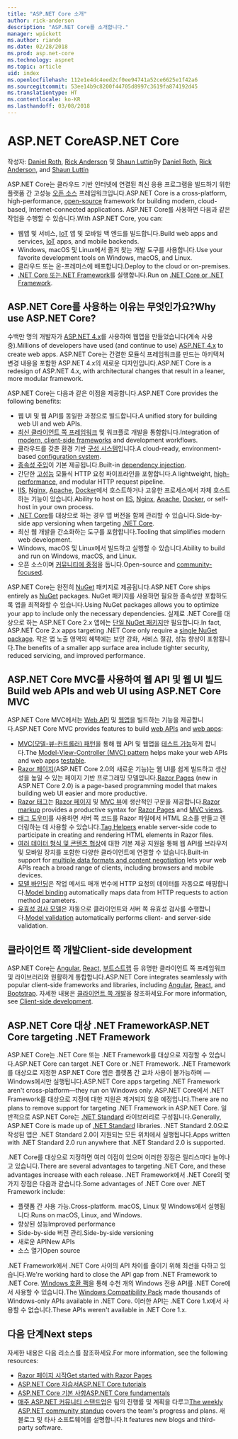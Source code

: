 ```yaml
---
title: "ASP.NET Core 소개"
author: rick-anderson
description: "ASP.NET Core를 소개합니다."
manager: wpickett
ms.author: riande
ms.date: 02/28/2018
ms.prod: asp.net-core
ms.technology: aspnet
ms.topic: article
uid: index
ms.openlocfilehash: 112e1e4dc4eed2cf0ee94741a52ce6625e1f42a6
ms.sourcegitcommit: 53ee14b9c8200f44705d8997c3619fa874192d45
ms.translationtype: HT
ms.contentlocale: ko-KR
ms.lasthandoff: 03/08/2018
---
```

# <a name="aspnet-core"></a><span data-ttu-id="1f851-103">ASP.NET Core</span><span class="sxs-lookup"><span data-stu-id="1f851-103">ASP.NET Core</span></span>

<span data-ttu-id="1f851-104">작성자: [Daniel Roth](https://github.com/danroth27), [Rick Anderson](https://twitter.com/RickAndMSFT) 및 [Shaun Luttin](https://twitter.com/dicshaunary)</span><span class="sxs-lookup"><span data-stu-id="1f851-104">By [Daniel Roth](https://github.com/danroth27), [Rick Anderson](https://twitter.com/RickAndMSFT), and [Shaun Luttin](https://twitter.com/dicshaunary)</span></span>

<span data-ttu-id="1f851-105">ASP.NET Core는 클라우드 기반 인터넷에 연결된 최신 응용 프로그램을 빌드하기 위한 플랫폼 간 고성능 [오픈 소스](https://github.com/aspnet/home) 프레임워크입니다.</span><span class="sxs-lookup"><span data-stu-id="1f851-105">ASP.NET Core is a cross-platform, high-performance, [open-source](https://github.com/aspnet/home) framework for building modern, cloud-based, Internet-connected applications.</span></span> <span data-ttu-id="1f851-106">ASP.NET Core를 사용하면 다음과 같은 작업을 수행할 수 있습니다.</span><span class="sxs-lookup"><span data-stu-id="1f851-106">With ASP.NET Core, you can:</span></span>

* <span data-ttu-id="1f851-107">웹앱 및 서비스, [IoT](https://www.microsoft.com/internet-of-things/) 앱 및 모바일 백 엔드를 빌드합니다.</span><span class="sxs-lookup"><span data-stu-id="1f851-107">Build web apps and services, [IoT](https://www.microsoft.com/internet-of-things/) apps, and mobile backends.</span></span>
* <span data-ttu-id="1f851-108">Windows, macOS 및 Linux에서 즐겨 찾는 개발 도구를 사용합니다.</span><span class="sxs-lookup"><span data-stu-id="1f851-108">Use your favorite development tools on Windows, macOS, and Linux.</span></span>
* <span data-ttu-id="1f851-109">클라우드 또는 온-프레미스에 배포합니다.</span><span class="sxs-lookup"><span data-stu-id="1f851-109">Deploy to the cloud or on-premises.</span></span>
* <span data-ttu-id="1f851-110">[.NET Core 또는.NET Framework](https://docs.microsoft.com/dotnet/articles/standard/choosing-core-framework-server)를 실행합니다.</span><span class="sxs-lookup"><span data-stu-id="1f851-110">Run on [.NET Core or .NET Framework](https://docs.microsoft.com/dotnet/articles/standard/choosing-core-framework-server).</span></span>

## <a name="why-use-aspnet-core"></a><span data-ttu-id="1f851-111">ASP.NET Core를 사용하는 이유는 무엇인가요?</span><span class="sxs-lookup"><span data-stu-id="1f851-111">Why use ASP.NET Core?</span></span>

<span data-ttu-id="1f851-112">수백만 명의 개발자가 [ASP.NET 4.x](https://docs.microsoft.com/aspnet/overview)를 사용하여 웹앱을 만들었습니다(계속 사용 중).</span><span class="sxs-lookup"><span data-stu-id="1f851-112">Millions of developers have used (and continue to use) [ASP.NET 4.x](https://docs.microsoft.com/aspnet/overview) to create web apps.</span></span> <span data-ttu-id="1f851-113">ASP.NET Core는 간결한 모듈식 프레임워크를 만드는 아키텍처 변경 내용을 포함한 ASP.NET 4.x의 새로운 디자인입니다.</span><span class="sxs-lookup"><span data-stu-id="1f851-113">ASP.NET Core is a redesign of ASP.NET 4.x, with architectural changes that result in a leaner, more modular framework.</span></span>

<span data-ttu-id="1f851-114">ASP.NET Core는 다음과 같은 이점을 제공합니다.</span><span class="sxs-lookup"><span data-stu-id="1f851-114">ASP.NET Core provides the following benefits:</span></span>

* <span data-ttu-id="1f851-115">웹 UI 및 웹 API를 동일한 과정으로 빌드합니다.</span><span class="sxs-lookup"><span data-stu-id="1f851-115">A unified story for building web UI and web APIs.</span></span>
* <span data-ttu-id="1f851-116">[최신 클라이언트 쪽 프레임워크](xref:client-side/index) 및 워크플로 개발을 통합합니다.</span><span class="sxs-lookup"><span data-stu-id="1f851-116">Integration of [modern, client-side frameworks](xref:client-side/index) and development workflows.</span></span>
* <span data-ttu-id="1f851-117">클라우드를 갖춘 환경 기반 [구성 시스템](xref:fundamentals/configuration/index)입니다.</span><span class="sxs-lookup"><span data-stu-id="1f851-117">A cloud-ready, environment-based [configuration system](xref:fundamentals/configuration/index).</span></span>
* <span data-ttu-id="1f851-118">[종속성 주입](xref:fundamentals/dependency-injection)이 기본 제공됩니다.</span><span class="sxs-lookup"><span data-stu-id="1f851-118">Built-in [dependency injection](xref:fundamentals/dependency-injection).</span></span>
* <span data-ttu-id="1f851-119">간단한 [고성능](https://github.com/aspnet/benchmarks) 모듈식 HTTP 요청 파이프라인을 포함합니다.</span><span class="sxs-lookup"><span data-stu-id="1f851-119">A lightweight, [high-performance](https://github.com/aspnet/benchmarks), and modular HTTP request pipeline.</span></span>
* <span data-ttu-id="1f851-120">[IIS](xref:host-and-deploy/iis/index), [Nginx](xref:host-and-deploy/linux-nginx), [Apache](xref:host-and-deploy/linux-apache), [Docker](xref:host-and-deploy/docker/index)에서 호스트하거나 고유한 프로세스에서 자체 호스트하는 기능이 있습니다.</span><span class="sxs-lookup"><span data-stu-id="1f851-120">Ability to host on [IIS](xref:host-and-deploy/iis/index), [Nginx](xref:host-and-deploy/linux-nginx), [Apache](xref:host-and-deploy/linux-apache), [Docker](xref:host-and-deploy/docker/index), or self-host in your own process.</span></span>
* <span data-ttu-id="1f851-121">[.NET Core](https://docs.microsoft.com/dotnet/articles/standard/choosing-core-framework-server)를 대상으로 하는 경우 앱 버전을 함께 관리할 수 있습니다.</span><span class="sxs-lookup"><span data-stu-id="1f851-121">Side-by-side app versioning when targeting [.NET Core](https://docs.microsoft.com/dotnet/articles/standard/choosing-core-framework-server).</span></span>
* <span data-ttu-id="1f851-122">최신 웹 개발을 간소화하는 도구를 포함합니다.</span><span class="sxs-lookup"><span data-stu-id="1f851-122">Tooling that simplifies modern web development.</span></span>
* <span data-ttu-id="1f851-123">Windows, macOS 및 Linux에서 빌드하고 실행할 수 있습니다.</span><span class="sxs-lookup"><span data-stu-id="1f851-123">Ability to build and run on Windows, macOS, and Linux.</span></span>
* <span data-ttu-id="1f851-124">오픈 소스이며 [커뮤니티에 중점](https://live.asp.net/)을 둡니다.</span><span class="sxs-lookup"><span data-stu-id="1f851-124">Open-source and [community-focused](https://live.asp.net/).</span></span>

<span data-ttu-id="1f851-125">ASP.NET Core는 완전히 [NuGet](https://www.nuget.org/) 패키지로 제공됩니다.</span><span class="sxs-lookup"><span data-stu-id="1f851-125">ASP.NET Core ships entirely as [NuGet](https://www.nuget.org/) packages.</span></span> <span data-ttu-id="1f851-126">NuGet 패키지를 사용하면 필요한 종속성만 포함하도록 앱을 최적화할 수 있습니다.</span><span class="sxs-lookup"><span data-stu-id="1f851-126">Using NuGet packages allows you to optimize your app to include only the necessary dependencies.</span></span> <span data-ttu-id="1f851-127">실제로 .NET Core를 대상으로 하는 ASP.NET Core 2.x 앱에는 [단일 NuGet 패키지](xref:fundamentals/metapackage)만 필요합니다.</span><span class="sxs-lookup"><span data-stu-id="1f851-127">In fact, ASP.NET Core 2.x apps targeting .NET Core only require a [single NuGet package](xref:fundamentals/metapackage).</span></span> <span data-ttu-id="1f851-128">작은 앱 노출 영역의 혜택에는 보안 강화, 서비스 절감, 성능 향상이 포함됩니다.</span><span class="sxs-lookup"><span data-stu-id="1f851-128">The benefits of a smaller app surface area include tighter security, reduced servicing, and improved performance.</span></span>

## <a name="build-web-apis-and-web-ui-using-aspnet-core-mvc"></a><span data-ttu-id="1f851-129">ASP.NET Core MVC를 사용하여 웹 API 및 웹 UI 빌드</span><span class="sxs-lookup"><span data-stu-id="1f851-129">Build web APIs and web UI using ASP.NET Core MVC</span></span>

<span data-ttu-id="1f851-130">ASP.NET Core MVC에서는 [Web API](xref:tutorials/index#build-web-apis) 및 [웹앱](xref:tutorials/index#build-web-apps)을 빌드하는 기능을 제공합니다.</span><span class="sxs-lookup"><span data-stu-id="1f851-130">ASP.NET Core MVC provides features to build [web APIs](xref:tutorials/index#build-web-apis) and [web apps](xref:tutorials/index#build-web-apps):</span></span>

* <span data-ttu-id="1f851-131">[MVC(모델-뷰-컨트롤러) 패턴](xref:mvc/overview)을 통해 웹 API 및 웹앱을 [테스트 가능](testing/index.md)하게 합니다.</span><span class="sxs-lookup"><span data-stu-id="1f851-131">The [Model-View-Controller (MVC) pattern](xref:mvc/overview) helps make your web APIs and web apps [testable](testing/index.md).</span></span>
* <span data-ttu-id="1f851-132">[Razor 페이지](xref:mvc/razor-pages/index)(ASP.NET Core 2.0의 새로운 기능)는 웹 UI를 쉽게 빌드하고 생산성을 높일 수 있는 페이지 기반 프로그래밍 모델입니다.</span><span class="sxs-lookup"><span data-stu-id="1f851-132">[Razor Pages](xref:mvc/razor-pages/index) (new in ASP.NET Core 2.0) is a page-based programming model that makes building web UI easier and more productive.</span></span>
* <span data-ttu-id="1f851-133">[Razor 태그](xref:mvc/views/razor)는 [Razor 페이지](xref:mvc/razor-pages/index) 및 [MVC 뷰](xref:mvc/views/overview)에 생산적인 구문을 제공합니다.</span><span class="sxs-lookup"><span data-stu-id="1f851-133">[Razor markup](xref:mvc/views/razor) provides a productive syntax for [Razor Pages](xref:mvc/razor-pages/index) and [MVC views](xref:mvc/views/overview).</span></span>
* <span data-ttu-id="1f851-134">[태그 도우미](xref:mvc/views/tag-helpers/intro)를 사용하면 서버 쪽 코드를 Razor 파일에서 HTML 요소를 만들고 렌더링하는 데 사용할 수 있습니다.</span><span class="sxs-lookup"><span data-stu-id="1f851-134">[Tag Helpers](xref:mvc/views/tag-helpers/intro) enable server-side code to participate in creating and rendering HTML elements in Razor files.</span></span>
* <span data-ttu-id="1f851-135">[여러 데이터 형식 및 콘텐츠 협상](mvc/models/formatting.md)에 대한 기본 제공 지원을 통해 웹 API를 브라우저 및 모바일 장치를 포함한 다양한 클라이언트에 연결할 수 있습니다.</span><span class="sxs-lookup"><span data-stu-id="1f851-135">Built-in support for [multiple data formats and content negotiation](mvc/models/formatting.md) lets your web APIs reach a broad range of clients, including browsers and mobile devices.</span></span>
* <span data-ttu-id="1f851-136">[모델 바인딩](xref:mvc/models/model-binding)은 작업 메서드 매개 변수에 HTTP 요청의 데이터를 자동으로 매핑합니다.</span><span class="sxs-lookup"><span data-stu-id="1f851-136">[Model binding](xref:mvc/models/model-binding) automatically maps data from HTTP requests to action method parameters.</span></span>
* <span data-ttu-id="1f851-137">[유효성 검사 모델](xref:mvc/models/validation)은 자동으로 클라이언트와 서버 쪽 유효성 검사를 수행합니다.</span><span class="sxs-lookup"><span data-stu-id="1f851-137">[Model validation](xref:mvc/models/validation) automatically performs client- and server-side validation.</span></span>

## <a name="client-side-development"></a><span data-ttu-id="1f851-138">클라이언트 쪽 개발</span><span class="sxs-lookup"><span data-stu-id="1f851-138">Client-side development</span></span>

<span data-ttu-id="1f851-139">ASP.NET Core는 [Angular](xref:spa/angular), [React](xref:spa/react), [부트스트랩](xref:client-side/bootstrap) 등 유명한 클라이언트 쪽 프레임워크 및 라이브러리와 원활하게 통합합니다.</span><span class="sxs-lookup"><span data-stu-id="1f851-139">ASP.NET Core integrates seamlessly with popular client-side frameworks and libraries, including [Angular](xref:spa/angular), [React](xref:spa/react), and [Bootstrap](xref:client-side/bootstrap).</span></span> <span data-ttu-id="1f851-140">자세한 내용은 [클라이언트 쪽 개발](xref:client-side/index)을 참조하세요.</span><span class="sxs-lookup"><span data-stu-id="1f851-140">For more information, see [Client-side development](xref:client-side/index).</span></span>

## <a name="aspnet-core-targeting-net-framework"></a><span data-ttu-id="1f851-141">ASP.NET Core 대상 .NET Framework</span><span class="sxs-lookup"><span data-stu-id="1f851-141">ASP.NET Core targeting .NET Framework</span></span>

<span data-ttu-id="1f851-142">ASP.NET Core는 .NET Core 또는 .NET Framework를 대상으로 지정할 수 있습니다.</span><span class="sxs-lookup"><span data-stu-id="1f851-142">ASP.NET Core can target .NET Core or .NET Framework.</span></span> <span data-ttu-id="1f851-143">.NET Framework를 대상으로 지정한 ASP.NET Core 앱은 플랫폼 간 교차 사용이 불가능하며 &mdash;Windows에서만 실행됩니다.</span><span class="sxs-lookup"><span data-stu-id="1f851-143">ASP.NET Core apps targeting .NET Framework aren't cross-platform&mdash;they run on Windows only.</span></span> <span data-ttu-id="1f851-144">ASP.NET Core에서 .NET Framework를 대상으로 지정에 대한 지원은 제거되지 않을 예정입니다.</span><span class="sxs-lookup"><span data-stu-id="1f851-144">There are no plans to remove support for targeting .NET Framework in ASP.NET Core.</span></span> <span data-ttu-id="1f851-145">일반적으로 ASP.NET Core는 [.NET Standard](/dotnet/standard/net-standard) 라이브러리로 구성됩니다.</span><span class="sxs-lookup"><span data-stu-id="1f851-145">Generally, ASP.NET Core is made up of [.NET Standard](/dotnet/standard/net-standard) libraries.</span></span> <span data-ttu-id="1f851-146">.NET Standard 2.0으로 작성된 앱은 .NET Standard 2.0이 지원되는 모든 위치에서 실행됩니다.</span><span class="sxs-lookup"><span data-stu-id="1f851-146">Apps written with .NET Standard 2.0 run anywhere that .NET Standard 2.0 is supported.</span></span>

<span data-ttu-id="1f851-147">.NET Core를 대상으로 지정하면 여러 이점이 있으며 이러한 장점은 릴리스마다 늘어나고 있습니다.</span><span class="sxs-lookup"><span data-stu-id="1f851-147">There are several advantages to targeting .NET Core, and these advantages increase with each release.</span></span> <span data-ttu-id="1f851-148">.NET Framework에서 .NET Core의 몇 가지 장점은 다음과 같습니다.</span><span class="sxs-lookup"><span data-stu-id="1f851-148">Some advantages of .NET Core over .NET Framework include:</span></span>

* <span data-ttu-id="1f851-149">플랫폼 간 사용 가능.</span><span class="sxs-lookup"><span data-stu-id="1f851-149">Cross-platform.</span></span> <span data-ttu-id="1f851-150">macOS, Linux 및 Windows에서 실행됩니다.</span><span class="sxs-lookup"><span data-stu-id="1f851-150">Runs on macOS, Linux, and Windows.</span></span>
* <span data-ttu-id="1f851-151">향상된 성능</span><span class="sxs-lookup"><span data-stu-id="1f851-151">Improved performance</span></span>
* <span data-ttu-id="1f851-152">Side-by-side 버전 관리.</span><span class="sxs-lookup"><span data-stu-id="1f851-152">Side-by-side versioning</span></span>
* <span data-ttu-id="1f851-153">새로운 API</span><span class="sxs-lookup"><span data-stu-id="1f851-153">New APIs</span></span>
* <span data-ttu-id="1f851-154">소스 열기</span><span class="sxs-lookup"><span data-stu-id="1f851-154">Open source</span></span>

<span data-ttu-id="1f851-155">.NET Framework에서 .NET Core 사이의 API 차이를 줄이기 위해 최선을 다하고 있습니다.</span><span class="sxs-lookup"><span data-stu-id="1f851-155">We're working hard to close the API gap from .NET Framework to .NET Core.</span></span> <span data-ttu-id="1f851-156">[Windows 호환 팩](/dotnet/core/porting/windows-compat-pack)을 통해 수천 개의 Windows 전용 API를 .NET Core에서 사용할 수 있습니다.</span><span class="sxs-lookup"><span data-stu-id="1f851-156">The [Windows Compatibility Pack](/dotnet/core/porting/windows-compat-pack) made thousands of Windows-only APIs available in .NET Core.</span></span> <span data-ttu-id="1f851-157">이러한 API는 .NET Core 1.x에서 사용할 수 없습니다.</span><span class="sxs-lookup"><span data-stu-id="1f851-157">These APIs weren't available in .NET Core 1.x.</span></span>

## <a name="next-steps"></a><span data-ttu-id="1f851-158">다음 단계</span><span class="sxs-lookup"><span data-stu-id="1f851-158">Next steps</span></span>

<span data-ttu-id="1f851-159">자세한 내용은 다음 리소스를 참조하세요.</span><span class="sxs-lookup"><span data-stu-id="1f851-159">For more information, see the following resources:</span></span>

* [<span data-ttu-id="1f851-160">Razor 페이지 시작</span><span class="sxs-lookup"><span data-stu-id="1f851-160">Get started with Razor Pages</span></span>](xref:tutorials/razor-pages/razor-pages-start)
* [<span data-ttu-id="1f851-161">ASP.NET Core 자습서</span><span class="sxs-lookup"><span data-stu-id="1f851-161">ASP.NET Core tutorials</span></span>](xref:tutorials/index)
* [<span data-ttu-id="1f851-162">ASP.NET Core 기본 사항</span><span class="sxs-lookup"><span data-stu-id="1f851-162">ASP.NET Core fundamentals</span></span>](xref:fundamentals/index)
* <span data-ttu-id="1f851-163">[매주 ASP.NET 커뮤니티 스탠드업](https://live.asp.net/)은 팀의 진행률 및 계획을 다루고</span><span class="sxs-lookup"><span data-stu-id="1f851-163">[The weekly ASP.NET community standup](https://live.asp.net/) covers the team's progress and plans.</span></span> <span data-ttu-id="1f851-164">새 블로그 및 타사 소프트웨어를 설명합니다.</span><span class="sxs-lookup"><span data-stu-id="1f851-164">It features new blogs and third-party software.</span></span>
